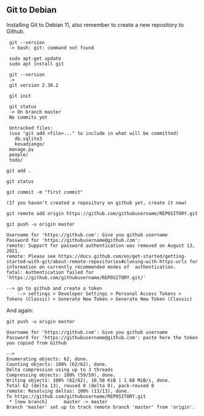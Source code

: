 ## Git to Debian 


Installing Git to Debian 11, also remember to create a new repository to Github.  

     git --version
     -> bash: git: command not found

     sudo apt-get update
     sudo apt install git

     git --version
     ->
     git version 2.30.2

     git init

     git status      
     -> On branch master
     No commits yet

     Untracked files:
     (use "git add <file>..." to include in what will be committed)
	   db.sqlite3
	   kesadjango/
     manage.py
     people/
     todo/  
  
    git add .

    git status

    git commit -m "first commit"
    
    (If you haven't created a repository on github yet, create it now)
  
    git remote add origin https://github.com/githubusername/REPOSITORY.git
        
    git push -u origin master

    Username for 'https://github.com': Give you github username	
    Password for 'https://githubusername@github.com': 
    remote: Support for password authentication was removed on August 13, 2021.
    remote: Please see https://docs.github.com/en/get-started/getting-started-with-git/about-remote-repositories#cloning-with-https-urls for information on currently recommended modes of 	authentication.
    fatal: Authentication failed for 'https://github.com/githubusername/REPOSITORY.git/'
    
    --> go to github and create a token
        --> settings > Developer Settings > Personal Access Tokens > Tokens (Classic) > Generate New Token > Generate New Token (Classic) 

And again:  

    git push -u origin master

    Username for 'https://github.com': Give you github username	
    Password for 'https://githubusername@github.com': paste here the token you copied from Github

    -->
    Enumerating objects: 62, done.
    Counting objects: 100% (62/62), done.
    Delta compression using up to 3 threads
    Compressing objects: 100% (59/59), done.
    Writing objects: 100% (62/62), 18.50 KiB | 1.68 MiB/s, done.
    Total 62 (delta 13), reused 0 (delta 0), pack-reused 0
    remote: Resolving deltas: 100% (13/13), done.
    To https://github.com/githubusername/REPOSITORY.git
     * [new branch]      master -> master
    Branch 'master' set up to track remote branch 'master' from 'origin'.

